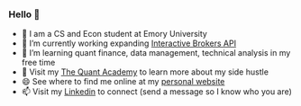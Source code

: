### Hello 👋

<!--
**corbinbalzan/corbinbalzan** is a ✨ _special_ ✨ repository because its `README.md` (this file) appears on your GitHub profile.
 -->
- 🧢 I am a CS and Econ student at Emory University
- 🔭 I’m currently working expanding [Interactive Brokers API](https://github.com/corbinbalzan/IBAPICode)
- 🌱 I’m learning quant finance, data management, technical analysis in my free time
- 💬 Visit my [The Quant Academy](thequantacademy.com) to learn more about my side hustle
- 😄 See where to find me online at my [personal website](corbinbalzan.com)
- 📫 Visit my [Linkedin](https://www.linkedin.com/in/corbin/) to connect (send a message so I know who you are)
